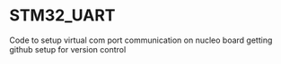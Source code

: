 # STM32_UART
Code to setup virtual com port communication on nucleo board
getting github setup for version control
